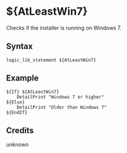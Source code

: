 # ${AtLeastWin7}

Checks if the installer is running on Windows 7.

## Syntax

    logic_lib_statement ${AtLeastWin7}

## Example

    ${If} ${AtLeastWin7}
        DetailPrint "Windows 7 or higher"
    ${Else}
        DetailPrint "Older than Windows 7"
    ${EndIf}

## Credits

*unknown*
